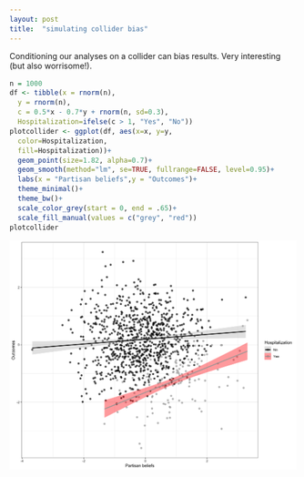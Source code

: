 ```yaml
---
layout: post
title:  "simulating collider bias"
---
```

Conditioning our analyses on a collider can bias results. Very interesting (but also worrisome!).

~~~R
n = 1000
df <- tibble(x = rnorm(n),
  y = rnorm(n),
  c = 0.5*x - 0.7*y + rnorm(n, sd=0.3),
  Hospitalization=ifelse(c > 1, "Yes", "No"))
plotcollider <- ggplot(df, aes(x=x, y=y, 
  color=Hospitalization,
  fill=Hospitalization))+
  geom_point(size=1.82, alpha=0.7)+
  geom_smooth(method="lm", se=TRUE, fullrange=FALSE, level=0.95)+
  labs(x = "Partisan beliefs",y = "Outcomes")+
  theme_minimal()+
  theme_bw()+
  scale_color_grey(start = 0, end = .65)+ 
  scale_fill_manual(values = c("grey", "red"))
plotcollider
~~~
![image](/assets/images/colliderplot11.png)
